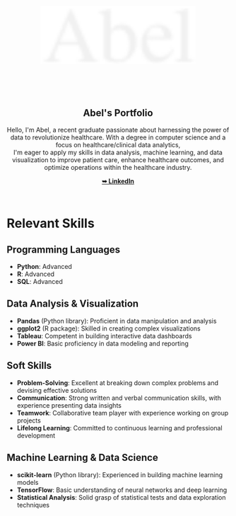 <br />
<p align="center">
    <img src="./assets/images/logo-light.svg" width="350px">
</p>
<br />


<div align="center">

  <br />
  <br />

  <h2 align="center">Abel's Portfolio</h2>

  Hello, I'm Abel, a recent graduate passionate about harnessing the power of data to revolutionize healthcare. With a degree in computer science and a focus on healthcare/clinical data analytics, <br />I'm eager to apply my skills in data analysis, machine learning, and data visualization to improve patient care, enhance healthcare outcomes, and optimize operations within the healthcare industry.

  <a href="https://www.linkedin.com/mynetwork/"><strong>➥ LinkedIn</strong></a>

</div>

<br />

# Relevant Skills

## Programming Languages

- **Python**: Advanced
- **R**: Advanced
- **SQL**: Advanced

## Data Analysis & Visualization

- **Pandas** (Python library): Proficient in data manipulation and analysis
- **ggplot2** (R package): Skilled in creating complex visualizations
- **Tableau**: Competent in building interactive data dashboards
- **Power BI**: Basic proficiency in data modeling and reporting

## Soft Skills

- **Problem-Solving**: Excellent at breaking down complex problems and devising effective solutions
- **Communication**: Strong written and verbal communication skills, with experience presenting data insights
- **Teamwork**: Collaborative team player with experience working on group projects
- **Lifelong Learning**: Committed to continuous learning and professional development

## Machine Learning & Data Science

- **scikit-learn** (Python library): Experienced in building machine learning models
- **TensorFlow**: Basic understanding of neural networks and deep learning
- **Statistical Analysis**: Solid grasp of statistical tests and data exploration techniques
